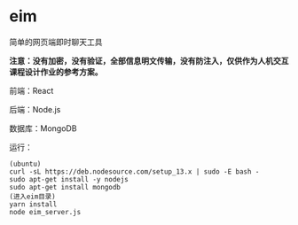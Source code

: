 # eim
简单的网页端即时聊天工具

**注意：没有加密，没有验证，全部信息明文传输，没有防注入，仅供作为人机交互课程设计作业的参考方案。**

前端：React

后端：Node.js

数据库：MongoDB

运行：

```
(ubuntu)
curl -sL https://deb.nodesource.com/setup_13.x | sudo -E bash -
sudo apt-get install -y nodejs
sudo apt-get install mongodb
(进入eim目录)
yarn install
node eim_server.js
```

